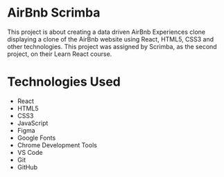 # AirBnb Scrimba

This project is about creating a data driven AirBnb Experiences clone displaying a clone of the AirBnb website using React, HTML5, CSS3 and other technologies. This project was assigned by Scrimba, as the second project, on their Learn React course.

# Technologies Used

- React
- HTML5
- CSS3
- JavaScript
- Figma
- Google Fonts
- Chrome Development Tools
- VS Code
- Git
- GitHub
<!-- - Font Awesome -->
